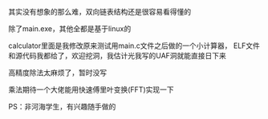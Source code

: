 其实没有想象的那么难，双向链表结构还是很容易看得懂的

除了main.exe，其他全都是基于linux的

calculator里面是我修改原来测试用main.c文件之后做的一个小计算器，
ELF文件和源代码我都给了，欢迎挖洞，我估计光我写的UAF洞就能直接日下来

高精度除法太麻烦了，暂时没写

乘法期待一个大佬能用快速傅里叶变换(FFT)实现一下

PS：非河海学生，有兴趣随手做的
